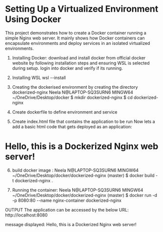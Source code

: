 # Setting Up a Virtualized Environment Using Docker
This project demonstrates how to create a Docker container running a simple Nginx web server. It mainly shows how Docker containers can encapsulate environments and deploy services in an isolated virtualized environments.
1. Installing Docker:
   download and install docker from official docker website by following installation steps and 
   ensuring WSL is selected during setup.
   login into docker and verify if its running.

2. Installing WSL
   wsl --install
   
3. Creating the dockerised environment by creating the directory dockerized-nginx
   Neela N@LAPTOP-SQ3SURN6 MINGW64 ~/OneDrive/Desktop/docker
   $ mkdir dockerized-nginx
   $ cd dockerized-nginx
   
4. Create dockerfile to define environment and service
   
5. Create index.html file that contains the application to be run
   Now lets a add a basic html code that gets deployed as an application:
   <!DOCTYPE html>
<html>
<head>
    <title>Dockerized Nginx</title>
</head>
<body>
    <h1>Hello, this is a Dockerized Nginx web server!</h1>
</body>
</html>

   
   
6. build docker image :
   Neela N@LAPTOP-SQ3SURN6 MINGW64 ~/OneDrive/Desktop/docker/dockerized-nginx (master)
   $ docker build -t dockerized-nginx .

7. Running the container:
  Neela N@LAPTOP-SQ3SURN6 MINGW64 ~/OneDrive/Desktop/docker/dockerized-nginx (master)
  $ docker run -d -p 8080:80 --name nginx-container dockerized-nginx

OUTPUT
The application can be accessed by the below URL:
http://localhost:8080

message displayed:
Hello, this is a Dockerized Nginx web server!
